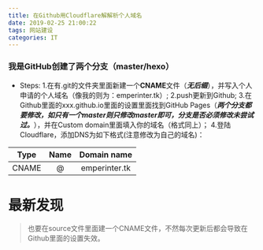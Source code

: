 ```yaml
---
title: 在Github用Cloudflare解解析个人域名
date: 2019-02-25 21:00:22
tags: 网站建设
categories: IT
---
```


### 我是GitHub创建了两个分支（master/hexo）

- Steps:
1.在有.git的文件夹里面新建一个**CNAME**文件（_**无后缀**_），并写入个人申请的个人域名（像我的则为：emperinter.tk）;
2.push更新到Github;
3.在Github里面的xxx.github.io里面的设置里面找到GitHub Pages（_**两个分支都要修改，如只有一个master则只修改master即可，分支是否必须修改未尝试过。**_），并在Custom domain里面填入你的域名（格式同上）；
4.登陆Cloudflare，添加DNS为如下格式(注意修改为自己的域名)：

| Type | Name | Domain name |
|:-:|:-:|:-:|
|CNAME | @ | emperinter.tk 


# 最新发现
> 也要在source文件里面建一个CNAME文件，不然每次更新后都会导致在Github里面的设置失效。
